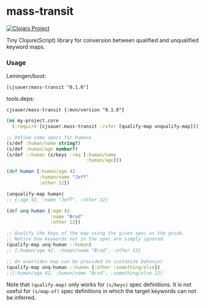 # mass-transit

[![Clojars Project](https://img.shields.io/clojars/v/cjsauer/mass-transit.svg)](https://clojars.org/cjsauer/mass-transit)

Tiny Clojure(Script) library for conversion between qualified and unqualified
keyword maps.

### Usage

Leiningen/boot:

```
[cjsauer/mass-transit "0.1.0"]
```

tools.deps:

```
cjsauer/mass-transit {:mvn/version "0.1.0"}
```

```Clojure
(ns my-project.core
  (:require [cjsauer.mass-transit :refer [qualify-map unqualify-map]]))

;; Define some specs for humans
(s/def :human/name string?)
(s/def :human/age number?)
(s/def ::human (s/keys :req [:human/name
                             :human/age]))

(def human {:human/age 42
            :human/name "Jeff"
            :other 12})

(unqualify-map human)
;; {:age 42, :name "Jeff", :other 12}

(def unq-human {:age 42
                :name "Brad"
                :other 12})

;; Qualify the keys of the map using the given spec as the guide.
;; Notice how keywords not in the spec are simply ignored.
(qualify-map unq-human ::human)
;; {:human/age 42, :human/name "Brad", :other 12} 

;; An overrides map can be provided to customize behavior
(qualify-map unq-human ::human {:other :something/else})
;;{:human/age 42, :human/name "Brad", :something/else 12}
```

Note that `(qualify-map)` only works for `(s/keys)` spec definitions. It is not useful
for `(s/map-of)` spec definitions in which the target keywords can not be inferred.
